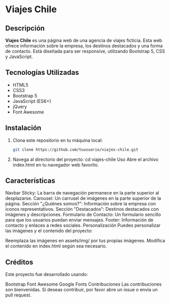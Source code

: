 # Viajes Chile

## Descripción

**Viajes Chile** es una página web de una agencia de viajes ficticia. Esta web ofrece información sobre la empresa, los destinos destacados y una forma de contacto. Está diseñada para ser responsive, utilizando Bootstrap 5, CSS y JavaScript.

## Tecnologías Utilizadas

- HTML5
- CSS3
- Bootstrap 5
- JavaScript (ES6+)
- jQuery
- Font Awesome


## Instalación

1. Clona este repositorio en tu máquina local:
   ```bash
   git clone https://github.com/tuusuario/viajes-chile.git
2. Navega al directorio del proyecto:
   cd viajes-chile
Uso
Abre el archivo index.html en tu navegador web favorito.

## Características
Navbar Sticky: La barra de navegación permanece en la parte superior al desplazarse.
Carousel: Un carrusel de imágenes en la parte superior de la página.
Sección "¿Quiénes somos?": Información sobre la empresa con iconos representativos.
Sección "Destacados": Destinos destacados con imágenes y descripciones.
Formulario de Contacto: Un formulario sencillo para que los usuarios puedan enviar mensajes.
Footer: Información de contacto y enlaces a redes sociales.
Personalización
Puedes personalizar las imágenes y el contenido del proyecto:

Reemplaza las imágenes en assets/img/ por tus propias imágenes.
Modifica el contenido en index.html según sea necesario.

## Créditos
Este proyecto fue desarrollado usando:

Bootstrap
Font Awesome
Google Fonts
Contribuciones
Las contribuciones son bienvenidas. Si deseas contribuir, por favor abre un issue o envía un pull request.
